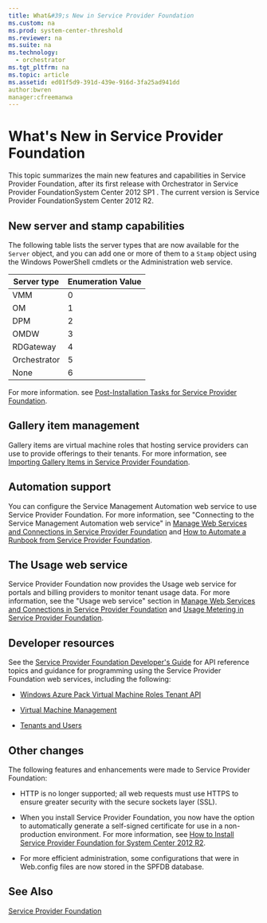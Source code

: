 ```yaml
---
title: What&#39;s New in Service Provider Foundation
ms.custom: na
ms.prod: system-center-threshold
ms.reviewer: na
ms.suite: na
ms.technology: 
  - orchestrator
ms.tgt_pltfrm: na
ms.topic: article
ms.assetid: ed01f5d9-391d-439e-916d-3fa25ad941dd
author:bwren
manager:cfreemanwa
---
```

# What&#39;s New in Service Provider Foundation
This topic summarizes the main new features and capabilities in Service Provider Foundation, after its first release with Orchestrator   in Service Provider FoundationSystem Center 2012 SP1 . The current version is Service Provider FoundationSystem Center 2012 R2.  
  
## New server and stamp capabilities  
The following table lists the server types that are now available for the `Server` object, and you can add one or more of them to a `Stamp` object using the Windows PowerShell cmdlets or the Administration web service.  
  
|Server type|Enumeration Value|  
|---------------|---------------------|  
|VMM|0|  
|OM|1|  
|DPM|2|  
|OMDW|3|  
|RDGateway|4|  
|Orchestrator|5|  
|None|6|  
  
For more information. see [Post-Installation Tasks for Service Provider Foundation](../../spf/Deploy/Post-Installation-Tasks-for-Service-Provider-Foundation.md).  
  
## Gallery item management  
Gallery items are virtual machine roles that hosting service providers can use to provide offerings to their tenants. For more information, see [Importing Gallery Items in Service Provider Foundation](../../spf/Deploy/Importing-Gallery-Items-in-Service-Provider-Foundation.md).  
  
## Automation support  
You can configure the Service Management Automation web service to use Service Provider Foundation. For more information, see "Connecting to the Service Management Automation web service" in [Manage Web Services and Connections in Service Provider Foundation](../../spf/Deploy/Manage-Web-Services-and-Connections-in-Service-Provider-Foundation.md) and [How to Automate a Runbook from Service Provider Foundation](../../spf/Deploy/How-to-Automate-a-Runbook-from-Service-Provider-Foundation.md).  
  
## The Usage web service  
Service Provider Foundation now provides the Usage web service for portals and billing providers to monitor tenant usage data. For more information, see the "Usage web service" section in [Manage Web Services and Connections in Service Provider Foundation](../../spf/Deploy/Manage-Web-Services-and-Connections-in-Service-Provider-Foundation.md) and [Usage Metering in Service Provider Foundation](../../spf/Deploy/Usage-Metering-in-Service-Provider-Foundation.md).  
  
## Developer resources  
See the [Service Provider Foundation Developer's Guide](http://go.microsoft.com/fwlink/p/?LinkID=263700) for API reference topics and guidance for programming using the Service Provider Foundation web services, including the following:  
  
-   [Windows Azure Pack Virtual Machine Roles Tenant API](http://msdn.microsoft.com/library/dn502556.aspx)  
  
-   [Virtual Machine Management](http://msdn.microsoft.com/library/jj643294.aspx)  
  
-   [Tenants and Users](http://msdn.microsoft.com/library/dn458381.aspx)  
  
## Other changes  
The following features and enhancements were made to Service Provider Foundation:  
  
-   HTTP is no longer supported; all web requests must use HTTPS to ensure greater security with the secure sockets layer \(SSL\).  
  
-   When you install Service Provider Foundation, you now have the option to automatically generate a self\-signed certificate for use in a non\-production environment. For more information, see [How to Install Service Provider Foundation for System Center 2012 R2](../../spf/Deploy/How-to-Install-Service-Provider-Foundation-for-System-Center-2012-R2.md).  
  
-   For more efficient administration, some configurations that were in Web.config files are now stored in the SPFDB database.  
  
## See Also  
[Service Provider Foundation](../../spf/Deploy/Service-Provider-Foundation.md)  
  
